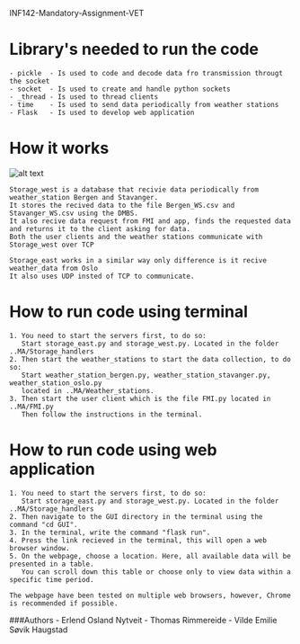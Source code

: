 INF142-Mandatory-Assignment-VET

# Library's needed to run the code  
    - pickle  - Is used to code and decode data fro transmission througt the socket
    - socket  - Is used to create and handle python sockets 
    - _thread - Is used to thread clients
    - time    - Is used to send data periodically from weather stations 
    - Flask   - Is used to develop web application

# How it works 

![alt text](https://github.com/thomasRimmereide/INF142-Mandatory-Assignment-VET/blob/main/MA/system_overview.png?raw=true)
    
    Storage_west is a database that recivie data periodically from weather_station Bergen and Stavanger.
    It stores the recived data to the file Bergen_WS.csv and Stavanger_WS.csv using the DMBS.
    It also recive data request from FMI and app, finds the requested data and returns it to the client asking for data.
    Both the user clients and the weather stations communicate with Storage_west over TCP

    Storage_east works in a similar way only difference is it recive weather_data from Oslo
    It also uses UDP insted of TCP to communicate.

# How to run code using terminal

    1. You need to start the servers first, to do so: 
       Start storage_east.py and storage_west.py. Located in the folder ..MA/Storage_handlers
    2. Then start the weather_stations to start the data collection, to do so:     
       Start weather_station_bergen.py, weather_station_stavanger.py, weather_station_oslo.py 
       located in ..MA/Weather_stations.
    3. Then start the user client which is the file FMI.py located in ..MA/FMI.py
       Then follow the instructions in the terminal.

# How to run code using web application 
    
    1. You need to start the servers first, to do so: 
       Start storage_east.py and storage_west.py. Located in the folder ..MA/Storage_handlers
    2. Then navigate to the GUI directory in the terminal using the command "cd GUI".
    3. In the terminal, write the command "flask run".
    4. Press the link recieved in the terminal, this will open a web browser window. 
    5. On the webpage, choose a location. Here, all available data will be presented in a table. 
       You can scroll down this table or choose only to view data within a specific time period.

    The webpage have been tested on multiple web browsers, however, Chrome is recommended if possible. 

###Authors 
    - Erlend Osland Nytveit
    - Thomas Rimmereide
    - Vilde Emilie Søvik Haugstad
        
 
